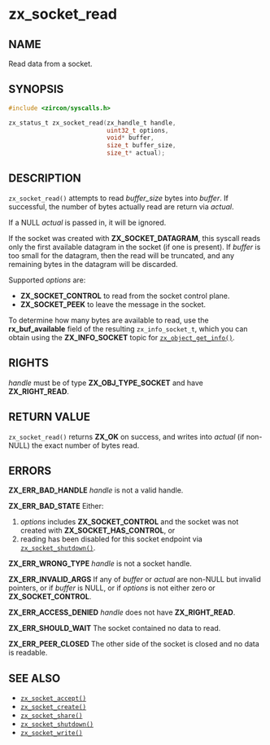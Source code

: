 # zx_socket_read

## NAME

<!-- Updated by update-docs-from-abigen, do not edit. -->

Read data from a socket.

## SYNOPSIS

<!-- Updated by update-docs-from-abigen, do not edit. -->

```c
#include <zircon/syscalls.h>

zx_status_t zx_socket_read(zx_handle_t handle,
                           uint32_t options,
                           void* buffer,
                           size_t buffer_size,
                           size_t* actual);
```

## DESCRIPTION

`zx_socket_read()` attempts to read *buffer_size* bytes into *buffer*. If
successful, the number of bytes actually read are return via
*actual*.

If a NULL *actual* is passed in, it will be ignored.

If the socket was created with **ZX_SOCKET_DATAGRAM**, this syscall reads
only the first available datagram in the socket (if one is present).
If *buffer* is too small for the datagram, then the read will be
truncated, and any remaining bytes in the datagram will be discarded.

Supported *options* are:

* **ZX_SOCKET_CONTROL** to read from the socket control plane.
* **ZX_SOCKET_PEEK** to leave the message in the socket.

To determine how many bytes are available to read, use the **rx_buf_available**
field of the resulting `zx_info_socket_t`, which you can obtain using the
**ZX_INFO_SOCKET** topic for [`zx_object_get_info()`].

## RIGHTS

<!-- Updated by update-docs-from-abigen, do not edit. -->

*handle* must be of type **ZX_OBJ_TYPE_SOCKET** and have **ZX_RIGHT_READ**.

## RETURN VALUE

`zx_socket_read()` returns **ZX_OK** on success, and writes into
*actual* (if non-NULL) the exact number of bytes read.

## ERRORS

**ZX_ERR_BAD_HANDLE**  *handle* is not a valid handle.

**ZX_ERR_BAD_STATE** Either:
1. *options* includes **ZX_SOCKET_CONTROL** and the socket was not created
   with **ZX_SOCKET_HAS_CONTROL**, or
2. reading has been disabled for this socket endpoint via [`zx_socket_shutdown()`].

**ZX_ERR_WRONG_TYPE**  *handle* is not a socket handle.

**ZX_ERR_INVALID_ARGS** If any of *buffer* or *actual* are non-NULL
but invalid pointers, or if *buffer* is NULL, or if *options* is not either zero
or **ZX_SOCKET_CONTROL**.

**ZX_ERR_ACCESS_DENIED**  *handle* does not have **ZX_RIGHT_READ**.

**ZX_ERR_SHOULD_WAIT**  The socket contained no data to read.

**ZX_ERR_PEER_CLOSED**  The other side of the socket is closed and no data is
readable.

## SEE ALSO

 - [`zx_socket_accept()`]
 - [`zx_socket_create()`]
 - [`zx_socket_share()`]
 - [`zx_socket_shutdown()`]
 - [`zx_socket_write()`]

<!-- References updated by update-docs-from-abigen, do not edit. -->

[`zx_object_get_info()`]: object_get_info.md
[`zx_socket_accept()`]: socket_accept.md
[`zx_socket_create()`]: socket_create.md
[`zx_socket_share()`]: socket_share.md
[`zx_socket_shutdown()`]: socket_shutdown.md
[`zx_socket_write()`]: socket_write.md
